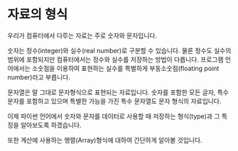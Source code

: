 # 자료의 형식


우리가 컴퓨터에서 다루는 자료는 주로 숫자와 문자입니다. 

숫자는 정수(integer)와 실수(real number)로 구분할 수 있습니다. 물론 정수도 실수의 범위에 포함되지만 컴퓨터에서는 정수와 실수를 저장하는 방법이 다릅니다. 프로그램 언어에서는 소숫점을 이용하여 표현하는 실수를 특별하게 부동소숫점(floating point number)라고 부릅니다. 

문자열은 말 그대로 문자형식으로 표현되는 자료입니다. 숫자를 포함한 모든 글자, 특수 문자를 포함하고 있으며 특별한 가능을 가진 특수 문자열도 문자 형식의 자료입니다.

이제 파이썬 언어에서 숫자와 문자를 데이터로 사용할 때 저장하는 형식(type)과 그 특징을 알아보도록 하겠습니다. 

또한 계산에 사용하는 행렬(Array)형식에 대하여 간단하게 알아볼 것입니다.